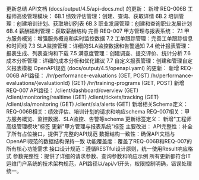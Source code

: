 更新总结
API文档 (docs/output/4.5/api-docs.md) 的更新：
新增 REQ-006B 工程师高级管理模块：
6B.1 绩效评估管理：创建、查询、获取详情
6B.2 培训管理：创建培训计划、获取培训列表
6B.3 职业发展管理：创建和查询职业发展计划
6B.4 薪酬福利管理：获取薪酬结构
完善 REQ-007 甲方管理与报表系统：
7.1 甲方服务概览：增强服务概览和实时监控数据
7.2 工单跟踪管理：完善工单跟踪信息和时间线
7.3 SLA监控管理：详细的SLA监控数据和告警通知
7.4 统计报表管理：报表生成、列表查询和下载
7.5 满意度管理：创建调查、提交评价、统计分析
7.6 成本分析管理：详细的成本分析和优化建议
7.7 自定义报表管理：创建和管理自定义报表模板
OpenAPI规范 (docs/output/4.5/openapi.yaml) 的更新：
新增 REQ-006B API路径：
/hr/performance-evaluations (GET, POST)
/hr/performance-evaluations/{evaluationId} (GET)
/hr/training-programs (GET, POST)
新增 REQ-007 API路径：
/client/dashboard/overview (GET)
/client/monitoring/realtime (GET)
/client/tickets/tracking (GET)
/client/sla/monitoring (GET)
/client/sla/alerts (GET)
新增相关Schema定义：
REQ-006B相关：绩效评估、培训计划的请求和响应schema
REQ-007相关：甲方服务概览、监控数据、SLA监控、告警等schema
更新标签定义：
新增"工程师高级管理模块"标签
更新"甲方管理与报表系统"标签
主要改进：
API完整性：补全了所有占位接口，提供了完整的API规范
数据结构一致性：确保API文档与OpenAPI规范的数据结构保持一致
功能覆盖度：覆盖了REQ-006B和REQ-007的所有核心功能需求
接口设计规范：遵循RESTful设计原则，统一使用Result响应格式
参数完整性：提供了详细的请求参数、查询参数和响应示例
所有更新都符合IT运维门户系统的技术架构规范，API路径以/api/v1开头，权限控制明确，错误处理统一。